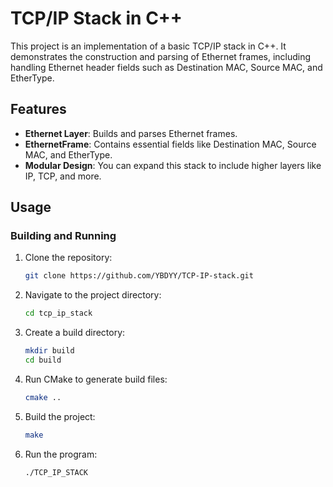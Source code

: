 # TCP/IP Stack in C++

This project is an implementation of a basic TCP/IP stack in C++. It demonstrates the construction and parsing of Ethernet frames, including handling Ethernet header fields such as Destination MAC, Source MAC, and EtherType.

## Features
- **Ethernet Layer**: Builds and parses Ethernet frames.
- **EthernetFrame**: Contains essential fields like Destination MAC, Source MAC, and EtherType.
- **Modular Design**: You can expand this stack to include higher layers like IP, TCP, and more.

## Usage
### Building and Running

1. Clone the repository:
   ```bash
   git clone https://github.com/YBDYY/TCP-IP-stack.git

2. Navigate to the project directory:
    ```bash
    cd tcp_ip_stack

3. Create a build directory: 
    ```bash
    mkdir build
    cd build
4. Run CMake to generate build files: 
    ```bash
    cmake ..

5. Build the project:
    ```bash
    make

6. Run the program:
    ```bash
    ./TCP_IP_STACK
